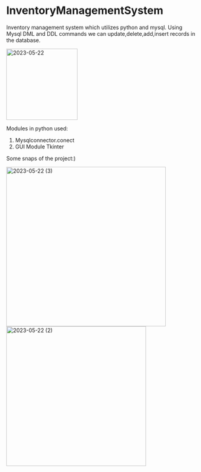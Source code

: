 # InventoryManagementSystem
Inventory management system which utilizes python and mysql. Using Mysql DML and DDL commands we can update,delete,add,insert records in the database. 

<img width="188" alt="2023-05-22" src="https://github.com/kanchanrai7/InventoryManagementSystem/assets/114416916/aa9c2e4d-a2d3-440e-86ef-7d0fd9b986a2">

Modules in python used:
1. Mysqlconnector.conect
2. GUI Module Tkinter

Some snaps of the project:)




<img width="421" alt="2023-05-22 (3)" src="https://github.com/kanchanrai7/InventoryManagementSystem/assets/114416916/2bbb7de1-45f6-4b4d-a539-ad66f38d55ad">

<img width="369" alt="2023-05-22 (2)" src="https://github.com/kanchanrai7/InventoryManagementSystem/assets/114416916/8d66ab24-ec4b-4f24-be62-048a5526f57a">

